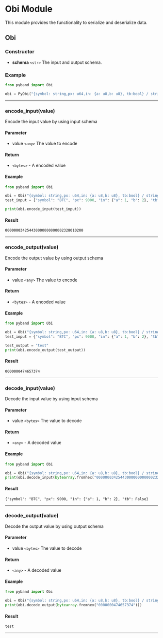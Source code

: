 # Obi Module

This module provides the functionality to serialize and deserialize data.

## Obi

### Constructor

- **schema** `<str>` The input and output schema.

### Example

```python
from pyband import Obi

obi = PyObi("{symbol: string,px: u64,in: {a: u8,b: u8}, tb:bool} / string")
```

---

### encode_input(value)

Encode the input value by using input schema

#### Parameter

- value `<any>` The value to encode

#### Return

- `<bytes>` - A encoded value

#### Example

```python
from pyband import Obi

obi = Obi("{symbol: string,px: u64,in: {a: u8,b: u8}, tb:bool} / string")
test_input = {"symbol": "BTC", "px": 9000, "in": {"a": 1, "b": 2}, "tb": False}

print(obi.encode_input(test_input))
```

#### Result

```
000000034254430000000000002328010200
```

---

### encode_output(value)

Encode the output value by using output schema

#### Parameter

- value `<any>` The value to encode

#### Return

- `<bytes>` - A encoded value

#### Example

```python
from pyband import Obi

obi = Obi("{symbol: string,px: u64,in: {a: u8,b: u8}, tb:bool} / string")
test_input = {"symbol": "BTC", "px": 9000, "in": {"a": 1, "b": 2}, "tb": False}

test_output = "test"
print(obi.encode_output(test_output))
```

#### Result

```
0000000474657374
```

---

### decode_input(value)

Decode the input value by using input schema

#### Parameter

- value `<bytes>` The value to decode

#### Return

- `<any>` - A decoded value

#### Example

```python
from pyband import Obi

obi = Obi("{symbol: string,px: u64,in: {a: u8,b: u8}, tb:bool} / string")
print(obi.decode_input(bytearray.fromhex("000000034254430000000000002328010200")))
```

#### Result

```
{"symbol": "BTC", "px": 9000, "in": {"a": 1, "b": 2}, "tb": False}
```

---

### decode_output(value)

Decode the output value by using output schema

#### Parameter

- value `<bytes>` The value to decode

#### Return

- `<any>` - A decoded value

#### Example

```python
from pyband import Obi

obi = Obi("{symbol: string,px: u64,in: {a: u8,b: u8}, tb:bool} / string")
print(obi.decode_output(bytearray.fromhex("0000000474657374")))
```

#### Result

```
test
```

---
